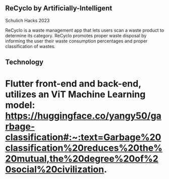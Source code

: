 ## ReCyclo by Artificially-Intelligent
Schulich Hacks 2023

ReCyclo is a waste management app that lets users scan a waste product to determine its category. ReCyclo promotes proper waste disposal by 
informing the user their waste consumption percentages and proper classification of wastes.

## Technology
# Flutter front-end and back-end, utilizes an ViT Machine Learning model: https://huggingface.co/yangy50/garbage-classification#:~:text=Garbage%20classification%20reduces%20the%20mutual,the%20degree%20of%20social%20civilization.


